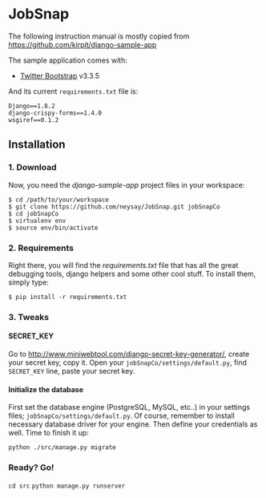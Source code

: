 # JobSnap
The following instruction manual is mostly copied from 
https://github.com/kirpit/django-sample-app

The sample application comes with:
* [Twitter Bootstrap](http://getbootstrap.com/) v3.3.5

And its current `requirements.txt` file is:

```
Django==1.8.2
django-crispy-forms==1.4.0
wsgiref==0.1.2
```

## Installation

### 1. Download
Now, you need the *django-sample-app* project files in your workspace:

    $ cd /path/to/your/workspace
    $ git clone https://github.com/neysay/JobSnap.git jobSnapCo
    $ cd jobSnapCo
    $ virtualenv env
    $ source env/bin/activate

### 2. Requirements
Right there, you will find the *requirements.txt* file that has all the great debugging tools, django helpers and some other cool stuff. To install them, simply type:

`$ pip install -r requirements.txt`

### 3. Tweaks

#### SECRET_KEY
Go to <http://www.miniwebtool.com/django-secret-key-generator/>, create your secret key, copy it. Open your `jobSnapCo/settings/default.py`, find `SECRET_KEY` line, paste your secret key.


#### Initialize the database
First set the database engine (PostgreSQL, MySQL, etc..) in your settings files; `jobSnapCo/settings/default.py`. Of course, remember to install necessary database driver for your engine. Then define your credentials as well. Time to finish it up:

`python ./src/manage.py migrate`

### Ready? Go!
`cd src`
`python manage.py runserver`
